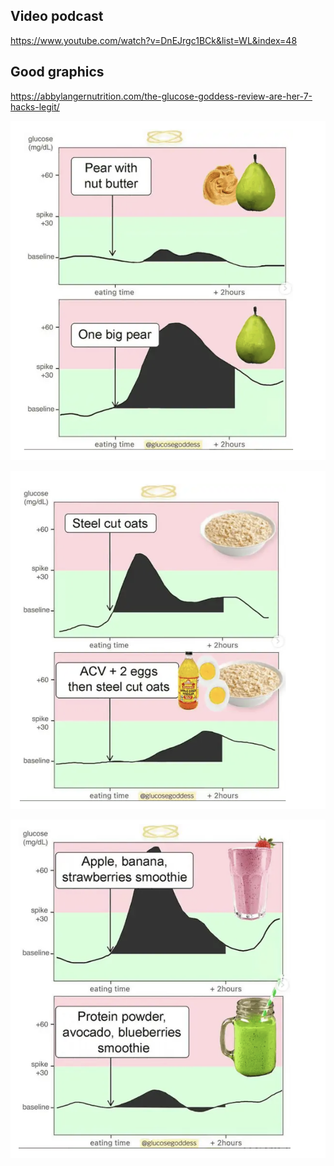 
## Video podcast 
https://www.youtube.com/watch?v=DnEJrgc1BCk&list=WL&index=48

## Good graphics
https://abbylangernutrition.com/the-glucose-goddess-review-are-her-7-hacks-legit/

![](media/cleanshot_2023-11-01-at-11-29-41@2x.png)

![](media/cleanshot_2023-11-01-at-11-29-59@2x.png)

![](media/cleanshot_2023-11-01-at-11-30-29@2x.png)

